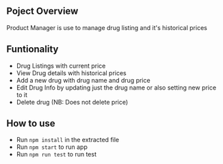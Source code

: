 
## Poject Overview

Product Manager is use to manage drug listing and it's historical prices

## Funtionality

* Drug Listings with current price
* View Drug details with historical prices
* Add a new drug with drug name and drug price
* Edit Drug Info by updating just the drug name or also setting new price to it
* Delete drug (NB: Does not delete price)

## How to use 

* Run `npm install` in the extracted file
* Run `npm start` to run app
* Run `npm run test` to run test
